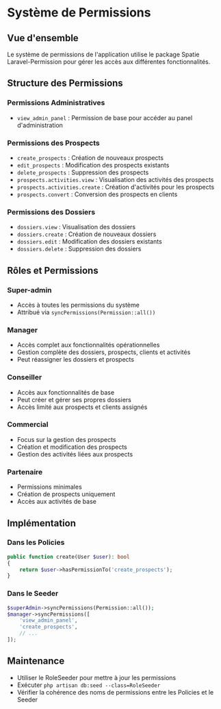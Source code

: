 # Système de Permissions

## Vue d'ensemble
Le système de permissions de l'application utilise le package Spatie Laravel-Permission pour gérer les accès aux différentes fonctionnalités.

## Structure des Permissions

### Permissions Administratives
- `view_admin_panel` : Permission de base pour accéder au panel d'administration

### Permissions des Prospects
- `create_prospects` : Création de nouveaux prospects
- `edit_prospects` : Modification des prospects existants
- `delete_prospects` : Suppression des prospects
- `prospects.activities.view` : Visualisation des activités des prospects
- `prospects.activities.create` : Création d'activités pour les prospects
- `prospects.convert` : Conversion des prospects en clients

### Permissions des Dossiers
- `dossiers.view` : Visualisation des dossiers
- `dossiers.create` : Création de nouveaux dossiers
- `dossiers.edit` : Modification des dossiers existants
- `dossiers.delete` : Suppression des dossiers

## Rôles et Permissions

### Super-admin
- Accès à toutes les permissions du système
- Attribué via `syncPermissions(Permission::all())`

### Manager
- Accès complet aux fonctionnalités opérationnelles
- Gestion complète des dossiers, prospects, clients et activités
- Peut réassigner les dossiers et prospects

### Conseiller
- Accès aux fonctionnalités de base
- Peut créer et gérer ses propres dossiers
- Accès limité aux prospects et clients assignés

### Commercial
- Focus sur la gestion des prospects
- Création et modification des prospects
- Gestion des activités liées aux prospects

### Partenaire
- Permissions minimales
- Création de prospects uniquement
- Accès aux activités de base

## Implémentation

### Dans les Policies
```php
public function create(User $user): bool
{
    return $user->hasPermissionTo('create_prospects');
}
```

### Dans le Seeder
```php
$superAdmin->syncPermissions(Permission::all());
$manager->syncPermissions([
    'view_admin_panel',
    'create_prospects',
    // ...
]);
```

## Maintenance
- Utiliser le RoleSeeder pour mettre à jour les permissions
- Exécuter `php artisan db:seed --class=RoleSeeder`
- Vérifier la cohérence des noms de permissions entre les Policies et le Seeder

